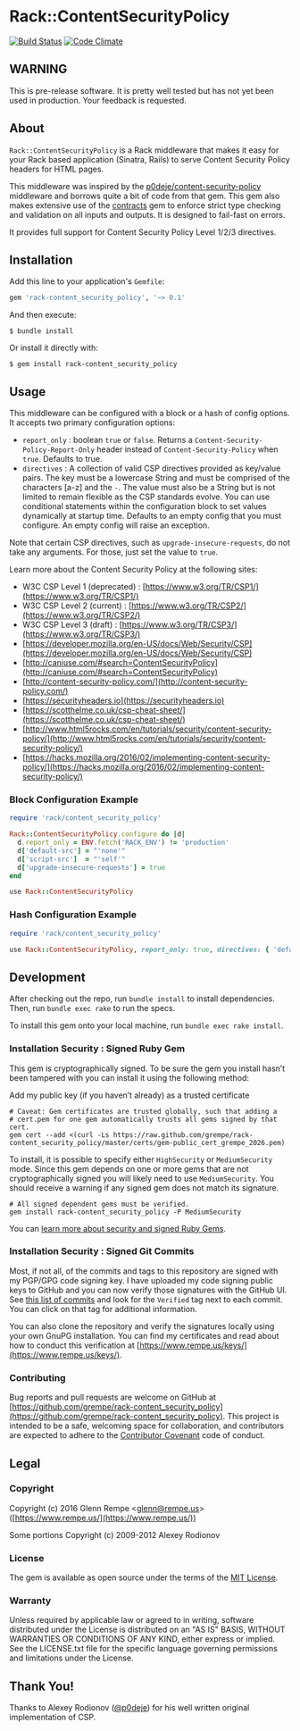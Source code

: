 # Rack::ContentSecurityPolicy

[![Build Status](https://travis-ci.org/grempe/rack-content_security_policy.svg?branch=master)](https://travis-ci.org/grempe/rack-content_security_policy)
[![Code Climate](https://codeclimate.com/github/grempe/rack-content_security_policy/badges/gpa.svg)](https://codeclimate.com/github/grempe/rack-content_security_policy)

## WARNING

This is pre-release software. It is pretty well tested but has not yet
been used in production. Your feedback is requested.

## About

`Rack::ContentSecurityPolicy` is a Rack middleware that makes it easy for your
Rack based application (Sinatra, Rails) to serve Content Security Policy headers
for HTML pages.

This middleware was inspired by the [p0deje/content-security-policy](https://github.com/p0deje/content-security-policy)
middleware and borrows quite a bit of code from that gem. This gem also makes
extensive use of the [contracts](https://egonschiele.github.io/contracts.ruby/)
gem to enforce strict type checking and validation on all inputs and outputs.
It is designed to fail-fast on errors.

It provides full support for Content Security Policy Level 1/2/3 directives.

## Installation

Add this line to your application's `Gemfile`:

```ruby
gem 'rack-content_security_policy', '~> 0.1'
```

And then execute:

```
$ bundle install
```

Or install it directly with:

```
$ gem install rack-content_security_policy
```

## Usage

This middleware can be configured with a block or a hash of config options. It
accepts two primary configuration options:

* `report_only` : boolean `true` or `false`. Returns a `Content-Security-Policy-Report-Only` header instead of `Content-Security-Policy` when `true`. Defaults to true.
* `directives` : A collection of valid CSP directives provided as key/value pairs. The key must be a lowercase String and must be comprised of the characters [a-z] and the `-`. The value must also be a String but is not limited to remain flexible as the CSP standards evolve. You can use conditional statements within the configuration block to set values dynamically at startup time. Defaults to an empty config that you must configure. An empty config will raise an exception.

Note that certain CSP directives, such as `upgrade-insecure-requests`, do not
take any arguments. For those, just set the value to `true`.

Learn more about the Content Security Policy at the following sites:

* W3C CSP Level 1 (deprecated) : [https://www.w3.org/TR/CSP1/](https://www.w3.org/TR/CSP1/)
* W3C CSP Level 2 (current) : [https://www.w3.org/TR/CSP2/](https://www.w3.org/TR/CSP2/)
* W3C CSP Level 3 (draft) : [https://www.w3.org/TR/CSP3/](https://www.w3.org/TR/CSP3/)
* [https://developer.mozilla.org/en-US/docs/Web/Security/CSP](https://developer.mozilla.org/en-US/docs/Web/Security/CSP)
* [http://caniuse.com/#search=ContentSecurityPolicy](http://caniuse.com/#search=ContentSecurityPolicy)
* [http://content-security-policy.com/](http://content-security-policy.com/)
* [https://securityheaders.io](https://securityheaders.io)
* [https://scotthelme.co.uk/csp-cheat-sheet/](https://scotthelme.co.uk/csp-cheat-sheet/)
* [http://www.html5rocks.com/en/tutorials/security/content-security-policy/](http://www.html5rocks.com/en/tutorials/security/content-security-policy/)
* [https://hacks.mozilla.org/2016/02/implementing-content-security-policy/](https://hacks.mozilla.org/2016/02/implementing-content-security-policy/)

### Block Configuration Example

``` ruby
require 'rack/content_security_policy'

Rack::ContentSecurityPolicy.configure do |d|
  d.report_only = ENV.fetch('RACK_ENV') != 'production'
  d['default-src'] = "'none'"
  d['script-src']  = "'self'"
  d['upgrade-insecure-requests'] = true
end

use Rack::ContentSecurityPolicy
```

### Hash Configuration Example

``` ruby
require 'rack/content_security_policy'

use Rack::ContentSecurityPolicy, report_only: true, directives: { 'default-src' => "'self'" }
```

## Development

After checking out the repo, run `bundle install` to install dependencies. Then,
run `bundle exec rake` to run the specs.

To install this gem onto your local machine, run `bundle exec rake install`.

### Installation Security : Signed Ruby Gem

This gem is cryptographically signed. To be sure the gem you install hasn’t
been tampered with you can install it using the following method:

Add my public key (if you haven’t already) as a trusted certificate

```
# Caveat: Gem certificates are trusted globally, such that adding a
# cert.pem for one gem automatically trusts all gems signed by that cert.
gem cert --add <(curl -Ls https://raw.github.com/grempe/rack-content_security_policy/master/certs/gem-public_cert_grempe_2026.pem)
```

To install, it is possible to specify either `HighSecurity` or `MediumSecurity`
mode. Since this gem depends on one or more gems that are not cryptographically
signed you will likely need to use `MediumSecurity`. You should receive a warning
if any signed gem does not match its signature.

```
# All signed dependent gems must be verified.
gem install rack-content_security_policy -P MediumSecurity
```

You can [learn more about security and signed Ruby Gems](http://guides.rubygems.org/security/).

### Installation Security : Signed Git Commits

Most, if not all, of the commits and tags to this repository are
signed with my PGP/GPG code signing key. I have uploaded my code signing public
keys to GitHub and you can now verify those signatures with the GitHub UI.
See [this list of commits](https://github.com/grempe/rack-content_security_policy/commits/master)
and look for the `Verified` tag next to each commit. You can click on that tag
for additional information.

You can also clone the repository and verify the signatures locally using your
own GnuPG installation. You can find my certificates and read about how to conduct
this verification at [https://www.rempe.us/keys/](https://www.rempe.us/keys/).

### Contributing

Bug reports and pull requests are welcome on GitHub
at [https://github.com/grempe/rack-content_security_policy](https://github.com/grempe/rack-content_security_policy). This project is intended to be a safe, welcoming space for collaboration, and
contributors are expected to adhere to the
[Contributor Covenant](http://contributor-covenant.org) code of conduct.

## Legal

### Copyright

Copyright (c) 2016 Glenn Rempe <[glenn@rempe.us](mailto:glenn@rempe.us)> ([https://www.rempe.us/](https://www.rempe.us/))

Some portions Copyright (c) 2009-2012 Alexey Rodionov

### License

The gem is available as open source under the terms of
the [MIT License](http://opensource.org/licenses/MIT).

### Warranty

Unless required by applicable law or agreed to in writing,
software distributed under the License is distributed on an
"AS IS" BASIS, WITHOUT WARRANTIES OR CONDITIONS OF ANY KIND,
either express or implied. See the LICENSE.txt file for the
specific language governing permissions and limitations under
the License.

## Thank You!

Thanks to Alexey Rodionov ([@p0deje](https://github.com/p0deje)) for
his well written original implementation of CSP.
